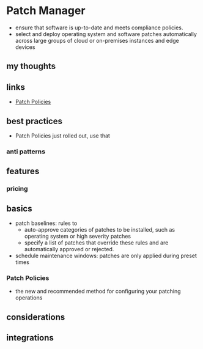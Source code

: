 # Patch Manager

- ensure that software is up-to-date and meets compliance policies.
- select and deploy operating system and software patches automatically across large groups of cloud or on-premises instances and edge devices

## my thoughts

## links

- [Patch Policies](https://docs.aws.amazon.com/systems-manager/latest/userguide/patch-manager-policies.html)

## best practices

- Patch Policies just rolled out, use that

### anti patterns

## features

### pricing

## basics

- patch baselines: rules to
  - auto-approve categories of patches to be installed, such as operating system or high severity patches
  - specify a list of patches that override these rules and are automatically approved or rejected.
- schedule maintenance windows: patches are only applied during preset times

### Patch Policies

- the new and recommended method for configuring your patching operations

## considerations

## integrations
